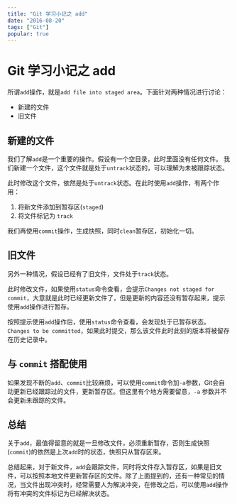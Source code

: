 ```yaml
---
title: "Git 学习小记之 add"
date: "2016-08-20"
tags: ["Git"]
popular: true
---
```

# Git 学习小记之 add

所谓`add`操作，就是`add file into staged area`。下面针对两种情况进行讨论：

- 新建的文件
- 旧文件

## 新建的文件

我们了解`add`是一个重要的操作。假设有一个空目录，此时里面没有任何文件。
我们新建一个文件，这个文件就是处于`untrack`状态的，可以理解为未被跟踪状态。

此时修改这个文件，依然是处于`untrack`状态。在此时使用`add`操作，有两个作用：

1. 将新文件添加到暂存区(`staged`)
2. 将文件标记为 `track`

我们再使用`commit`操作，生成快照，同时`clean`暂存区，初始化一切。

## 旧文件

另外一种情况，假设已经有了旧文件，文件处于`track`状态。

此时修改文件，如果使用`status`命令查看，会提示`Changes not staged for commit`，大意就是此时已经更新文件了，但是更新的内容还没有暂存起来，提示使用`add`操作进行暂存。

按照提示使用`add`操作后，使用`status`命令查看，会发现处于已暂存状态。`Changes to be committed`，如果此时提交，那么该文件此时此刻的版本将被留存在历史记录中。

## 与 `commit` 搭配使用

如果发现不断的`add`、`commit`比较麻烦，可以使用`commit`命令加`-a`参数，Git会自动更新已经跟踪过的文件，更新暂存区。但这里有个地方需要留意，`-a` 参数并不会更新未跟踪的文件。

## 总结

关于`add`，最值得留意的就是一旦修改文件，必须重新暂存，否则生成快照(`commit`)的依然是上次`add`时的状态，快照只从暂存区来。

总结起来，对于新文件，`add`会跟踪文件，同时将文件存入暂存区，如果是旧文件，可以按照本地文件更新暂存区的文件。除了上面提到的，还有一种常见的情况，当文件出现冲突时，经常需要人为解决冲突，在修改之后，可以使用`add`操作将有冲突的文件标记为已经解决状态。